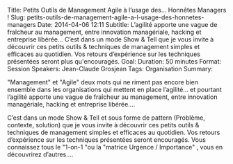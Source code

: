 Title: Petits Outils de Management Agile à l’usage des… Honnêtes Managers !
Slug: petits-outils-de-management-agile-a-l-usage-des-honnetes-managers
Date: 2014-04-06 12:11
Subtitle: L’agilité apporte une vague de fraîcheur au management, entre innovation managériale, hacking et entreprise libérée... C’est dans un mode Show & Tell que je vous invite à découvrir ces petits outils & techniques de management simples et efficaces au quotidien. 
Vos retours d’expérience sur les techniques présentées seront plus qu'encouragés.
Goal: 
Duration: 50 minutes
Format: Session
Speakers: Jean-Claude Grosjean
Tags: Organisation
Summary: 


"Management" et "Agile" deux mots qui ne riment pas encore bien ensemble dans les organisations qui mettent en place l’agilité… et pourtant l’agilité apporte une vague de fraîcheur au management, entre innovation managériale, hacking et entreprise libérée….

C’est dans un mode Show & Tell et sous forme de pattern (Problème, contexte, solution) que je vous invite à découvrir ces petits outils & techniques de management simples et efficaces au quotidien. Vos retours d’expérience sur les techniques présentées seront encouragés. 
Vous connaissez tous le "1-on-1 "ou la "matrice Urgence / Importance" , vous en découvrirez d’autres….


